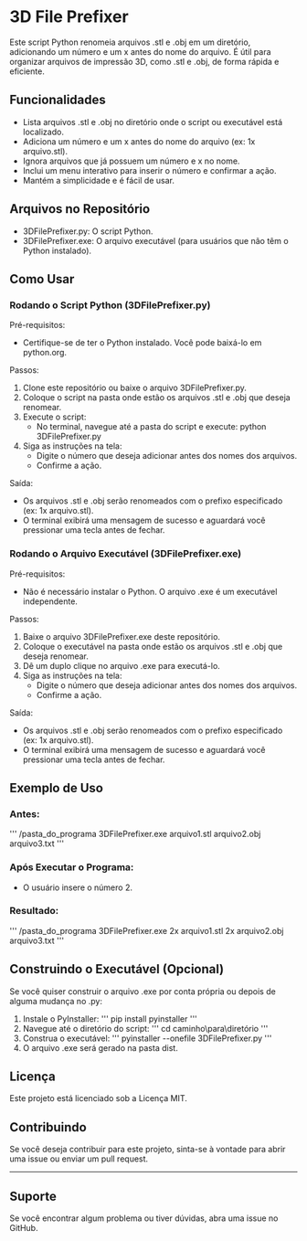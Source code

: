 # 3D File Prefixer

Este script Python renomeia arquivos .stl e .obj em um diretório, adicionando um número e um x antes do nome do arquivo. É útil para organizar arquivos de impressão 3D, como .stl e .obj, de forma rápida e eficiente.

## Funcionalidades
- Lista arquivos .stl e .obj no diretório onde o script ou executável está localizado.
- Adiciona um número e um x antes do nome do arquivo (ex: 1x arquivo.stl).
- Ignora arquivos que já possuem um número e x no nome.
- Inclui um menu interativo para inserir o número e confirmar a ação.
- Mantém a simplicidade e é fácil de usar.

## Arquivos no Repositório
- 3DFilePrefixer.py: O script Python.
- 3DFilePrefixer.exe: O arquivo executável (para usuários que não têm o Python instalado).

## Como Usar

### Rodando o Script Python (3DFilePrefixer.py)
Pré-requisitos:
- Certifique-se de ter o Python instalado. Você pode baixá-lo em python.org.

Passos:
1. Clone este repositório ou baixe o arquivo 3DFilePrefixer.py.
2. Coloque o script na pasta onde estão os arquivos .stl e .obj que deseja renomear.
3. Execute o script:
   - No terminal, navegue até a pasta do script e execute:
     python 3DFilePrefixer.py
4. Siga as instruções na tela:
   - Digite o número que deseja adicionar antes dos nomes dos arquivos.
   - Confirme a ação.

Saída:
- Os arquivos .stl e .obj serão renomeados com o prefixo especificado (ex: 1x arquivo.stl).
- O terminal exibirá uma mensagem de sucesso e aguardará você pressionar uma tecla antes de fechar.

### Rodando o Arquivo Executável (3DFilePrefixer.exe)
Pré-requisitos:
- Não é necessário instalar o Python. O arquivo .exe é um executável independente.

Passos:
1. Baixe o arquivo 3DFilePrefixer.exe deste repositório.
2. Coloque o executável na pasta onde estão os arquivos .stl e .obj que deseja renomear.
3. Dê um duplo clique no arquivo .exe para executá-lo.
4. Siga as instruções na tela:
   - Digite o número que deseja adicionar antes dos nomes dos arquivos.
   - Confirme a ação.

Saída:
- Os arquivos .stl e .obj serão renomeados com o prefixo especificado (ex: 1x arquivo.stl).
- O terminal exibirá uma mensagem de sucesso e aguardará você pressionar uma tecla antes de fechar.

## Exemplo de Uso

### Antes:
'''
/pasta_do_programa
    3DFilePrefixer.exe
    arquivo1.stl
    arquivo2.obj
    arquivo3.txt
'''
### Após Executar o Programa:
- O usuário insere o número 2.

### Resultado:
'''
/pasta_do_programa
    3DFilePrefixer.exe
    2x arquivo1.stl
    2x arquivo2.obj
    arquivo3.txt
'''

## Construindo o Executável (Opcional)
Se você quiser construir o arquivo .exe por conta própria ou depois de alguma mudança no .py:

1. Instale o PyInstaller:
   '''
   pip install pyinstaller
   '''
3. Navegue até o diretório do script:
   '''
   cd caminho\para\diretório
   '''
5. Construa o executável:
   '''
   pyinstaller --onefile 3DFilePrefixer.py
   '''
7. O arquivo .exe será gerado na pasta dist.

## Licença
Este projeto está licenciado sob a Licença MIT.

## Contribuindo
Se você deseja contribuir para este projeto, sinta-se à vontade para abrir uma issue ou enviar um pull request.

---

## Suporte
Se você encontrar algum problema ou tiver dúvidas, abra uma issue no GitHub.
